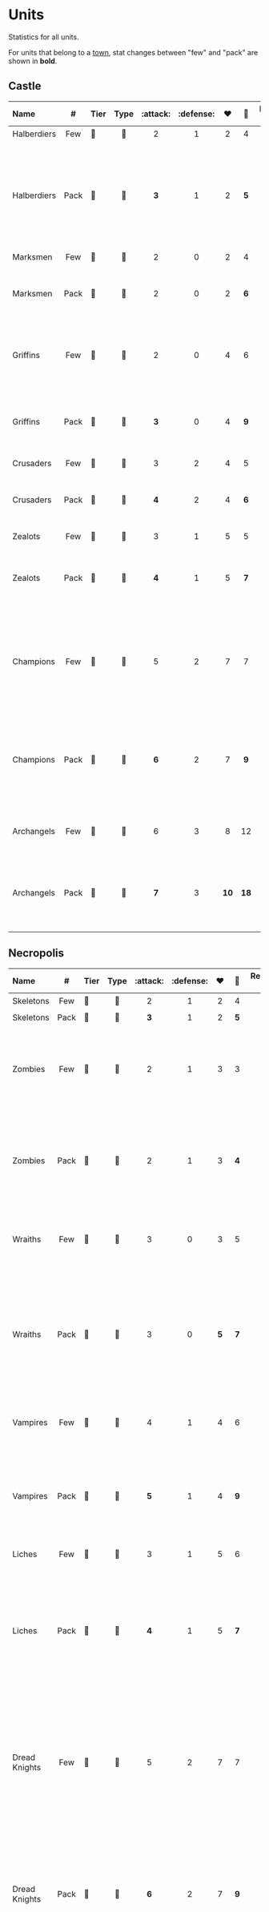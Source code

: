 # Units

Statistics for all units.

For units that belong to a [town](towns.md), stat changes between "few" and "pack" are shown in **bold**.


## Castle

| Name | # | Tier | Type | :attack: | :defense: | ❤️ | 🤺 | Recruitment Cost | Abilities |
| :--- | :---: | :--- | :---: | :---: | :---: | :---: | :---: | ---: | :--- |
| Halberdiers | Few | 🥉 | 👣 | 2 | 1 | 2 | 4 | 2 🟡 | - |
| Halberdiers | Pack | 🥉 | 👣 | **3** | 1 | 2 | **5** | 3 🟡 | ⏳ When the unit is targeted by any attack, you can discard a card and ignore the [Attack die's](dice.md#attack-die) roll result. |
| Marksmen | Few | 🥉 | 🏹 | 2 | 0 | 2 | 4 | 3 🟡 | - |
| Marksmen | Pack | 🥉 | 🏹 | 2 | 0 | 2 | **6** | 5 🟡 | 🪓 If a target is a non-adjacent unit, attack this target again. |
| Griffins | Few | 🥉 | 🪽 | 2 | 0 | 4 | 6 | 4 🟡 | 🗡️This unit can perform an unlimited number of Retaliation Attacks. |
| Griffins | Pack | 🥉 | 🪽 | **3** | 0 | 4 | **9** | 6 🟡 | 🗡️ This unit can perform an unlimited number of Retaliation Attacks. |
| Crusaders | Few | 🥈 | 👣 | 3 | 2 | 4 | 5 | 6 🟡 | - |
| Crusaders | Pack | 🥈 | 👣 | **4** | 2 | 4 | **6** | 10 🟡 | 🪓 You can reroll every "0" on this unit's [Attack die](dice.md#attack-die). |
| Zealots | Few | 🥈 | 🏹 | 3 | 1 | 5 | 5 | 8 🟡 | - |
| Zealots | Pack | 🥈 | 🏹 | **4** | 1 | 5 | **7** | 12 🟡 | ⏳ Ignore the combat penalty against adjacent units. |
| Champions | Few | 🥇 | 👣 | 5 | 2 | 7 | 7 | 12 🟡 | 🌍 If your hero is on a field with Stables, this unit's reinforcement cost is reduced by 6 🟡. |
| Champions | Pack | 🥇 | 👣 | **6** | 2 | 7 | **9** | 20 🟡<br>1 🔴 | 🪓 If this unit's movement ends in a space other than where it started, you may reroll an [Attack die](dice.md#attack-die). |
| Archangels | Few | 🥇 | 🪽 | 6 | 3 | 8 | 12 | 20 🟡<br>1 🔴 | 🌍 When combat begins, draw 1 card. |
| Archangels | Pack | 🥇 | 🪽 | **7** | 3 | **10** | **18** | 30 🟡<br>2 🔴 | 🌍 Once per Combat. Cancel an attack that would reduce another unit's ❤️ to 0. |


## Necropolis

| Name | # | Tier | Type | :attack: | :defense: | ❤️ | 🤺 | Recruitment Cost | Abilities |
| :--- | :---: | :--- | :---: | :---: | :---: | :---: | :---: | ---: | :--- |
| Skeletons | Few | 🥉 | 👣 | 2 | 1 | 2 | 4 | 2 🟡 | - |
| Skeletons | Pack | 🥉 | 👣 | **3** | 1 | 2 | **5** | 3 🟡 | - |
| Zombies | Few | 🥉 | 👣 | 2 | 1 | 3 | 3 | 3 🟡 | ⏳ If the attacker resolves a "+1" on [Attack die](dice.md#attack-die), gain +1 :defense:. |
| Zombies | Pack | 🥉 | 👣 | 2 | 1 | 3 | **4** | 4 🟡 | ⏳ If the attacker resolves a "0" or a +1" on [Attack die](dice.md#attack-die), gain +1 :defense:. |
| Wraiths | Few | 🥉 | 🪽 | 3 | 0 | 3 | 5 | 4 🟡 | ➡️ Remove up to 1 ❤️‍🩹 from this unit. |
| Wraiths | Pack | 🥉 | 🪽 | 3 | 0 | **5** | **7** | 6 🟡 | ➡️ Remove up to 1 ❤️‍🩹 from this unit, then discard 1 random card from the enemy's hand. |
| Vampires | Few | 🥈 | 🪽 | 4 | 1 | 4 | 6 | 8 🟡 | 🪓 Ignore the Retaliation Attack. |
| Vampires | Pack | 🥈 | 🪽 | **5** | 1 | 4 | **9** | 12 🟡 | 🪓 Ignore the Retaliation Attack. Then remove up to 2 ❤️‍🩹 from this unit. |
| Liches | Few | 🥈 | 🏹 | 3 | 1 | 5 | 6 | 8 🟡 | - |
| Liches | Pack | 🥈 | 🏹 | **4** | 1 | 5 | **7** | 14 🟡 | 🪓 Choose a unit adjacent to the target and attack it. For the purpose of this attack, your :attack: is 2. |
| Dread Knights | Few | 🥇 | 👣 | 5 | 2 | 7 | 7 | 12 🟡 | 🪓 When retaliating after this attack, the enemy rolls 2 [Attack dice](dice.md#attack-die) and resolves the lower result. |
| Dread Knights | Pack | 🥇 | 👣 | **6** | 2 | 7 | **9** | 20 🟡<br>1 🔴 | 🪓 If you resolve a "0" or a "+1" on the [Attack die](dice.md#attack-die), increase this unit's total attack value by another "+1". |
| Ghost Dragons | Few | 🥇 | 🪽 | 6 | 3 | 8 | 9 | 19 🟡<br>1 🔴 | ➡️ Discard the enemy's 💛 token. |
| Ghost Dragons | Pack | 🥇 | 🪽 | **7** | 3 | **9** | **14** | 32 🟡<br>2 🔴 | ➡️ Discard the enemy's 💛 token.<br>🪓 Add +1 to your [Attack die](dice.md#attack-die) result. |


## Dungeon

| Name | # | Tier | Type | :attack: | :defense: | ❤️ | 🤺 | Recruitment Cost | Abilities |
| :--- | :---: | :--- | :---: | :---: | :---: | :---: | :---: | ---: | :--- |
| Troglodytes | Few | 🥉 | 👣 | 2 | 1 | 2 | 4 | 2 🟡 | - |
| Troglodytes | Pack | 🥉 | 👣 | **3** | 1 | 2 | **5** | 3 🟡 | ⏳ This unit ignores 🐍 effect. |
| Harpies | Few | 🥉 | 🪽 | 2 | 0 | 3 | 6 | 3 🟡 | 🪓 After the enemy's Retaliation Attack, this unit can return to the space from which it moved to attack. |
| Harpies | Pack | 🥉 | 🪽 | **3** | 0 | 3 | **9** | 5 🟡 | 🪓 Ignore the Retaliation Attack. This unit can return to the space from which it moved to attack. |
| Evil Eyes | Few | 🥉 | 🏹 | 3 | 0 | 3 | 5 | 4 🟡 | - |
| Evil Eyes | Pack | 🥉 | 🏹 | 3 | **1** | 3 | **7** | 6 🟡 | ⏳ Ignore the combat penalty against adjacent units. |
| Medusas | Few | 🥈 | 🏹 | 3 | 1 | 4 | 5 | 6 🟡 | ⏳ After the Retaliation Attack, roll an [Attack die](dice.md#attack-die), on a "0" the target is 🐍. |
| Medusas | Pack | 🥈 | 🏹 | **4** | 1 | 4 | **6** | 12 🟡 | ⏳ Ignore the combat penalty against adjacent units.<br>🗡️ The target gains 🐍. |
| Minotaurs | Few | 🥈 | 👣 | 4 | 2 | 4 | 6 | 8 🟡 | 🪓 If you resolve a "-1" on the [Attack die](dice.md#attack-die), draw a card, |
| Minotaurs | Pack | 🥈 | 👣 | **5** | 2 | 4 | **8** | 14 🟡 | 🪓 If you resolve a "-1" on the [Attack die](dice.md#attack-die), draw a card, |
| Manticores | Few | 🥇 | 🪽 | 5 | 1 | 6 | 7 | 10 🟡 | - |
| Manticores | Pack | 🥇 | 🪽 | 5 | 1 | 6 | **11** | 18 🟡<br>1 🔴 | 🪓 For this attack, ignore the :defense: value from the target unit's card. |
| Black Dragons | Few | 🥇 | 🪽 | 6 | 3 | 8 | 11 | 19 🟡<br>1 🔴 | ⏳ Reduce ❤️‍🩹 taken by this unit from [🪄](spells.md) by 2 to a minimum of 0. |
| Black Dragons | Pack | 🥇 | 🪽 | **8** | 3 | 8 | **15** | 33 🟡<br>2 🔴 | ⏳ Ignore any [🪄](spells.md) effects and ❤️‍🩹 from [Specialty](heroes.md). |


## Tower

| Name | # | Tier | Type | :attack: | :defense: | ❤️ | 🤺 | Recruitment Cost | Abilities |
| :--- | :---: | :--- | :---: | :---: | :---: | :---: | :---: | ---: | :--- |
| Gremlins | Few | 🥉 | 🏹 | 2 | 0 | 2 | 4 | 0 🟡 | - |
| Gremlins | Pack | 🥉 | 🏹 | 2 | 0 | 2 | **5** | 2 🟡 | - |
| Gargoyles | Few | 🥉 | 🪽 | 2 | 1 | 3 | 6 | 3 🟡 | ⏳ This unit ignores any 🔄 [Spell](spells.md) effects. |
| Gargoyles | Pack | 🥉 | 🪽 | **3** | 1 | 3 | **9** | 4 🟡 | ⏳ This unit ignores any 🔄 [Spell](spells.md) effects. |
| Iron Golems | Few | 🥉 | 👣 | 3 | 1 | 3 | 4 | 4 🟡 | ⏳ This unit reduces any ❤️‍🩹 it takes from [spells](spells.md) by 1 - to a minimum of 0. |
| Iron Golems | Pack | 🥉 | 👣 | 3 | **2** | 3 | **5** | 7 🟡 | ⏳ This unit reduces any ❤️‍🩹 it takes from [spells](spells.md) by 2 - to a minimum of 0. |
| Magi | Few | 🥈 | 🏹 | 3 | 0 | 4 | 5 | 6 🟡 | 🪓 Ignore combat penalties. |
| Magi | Pack | 🥈 | 🏹 | **4** | **1** | 4 | 6 | 11 🟡 | 🪓 Ignore combat penalties. ➡️ Add +1 📖 to the first [spell](spells.md) you cast this round. |
| Genies | Few | 🥈 | 🪽 | 3 | 1 | 6 | 7 | 8 🟡 | 🌀 Discard 3 cards from your deck and take a [🪄](spells.md) discarded this way to your hand. |
| Genies | Pack | 🥈 | 🪽 | **4** | 1 | 6 | **8** | 12 🟡 | 🪓 Discard 3 cards from your deck and take a [🪄](spells.md) discarded this way to your hand. |
| Nagas | Few | 🥇 | 👣 | 5 | 2 | 7 | 6 | 13 🟡 | 🪓 Ignore Retaliation Attacks. |
| Nagas | Pack | 🥇 | 👣 | **6** | 2 | 7 | **8** | 18 🟡<br>1 🔴 | 🪓 Ignore Retaliation Attacks. |
| Titans | Few | 🥇 | 👣 | 6 | 3 | 8 | 7 | 18 🟡<br>1 🔴 | ⏳ Ignore any 🔄 effects on this unit. |
| Titans | Pack | 🥇 | 🏹 | 6 | 3 | 8 | **11** | 32 🟡<br>2 🔴 | ⏳ Ignore any 🔄 effects on this unit and combat penalties against adjacent units. |


## Rampart

| Name | # | Tier | Type | :attack: | :defense: | ❤️ | 🤺 | Recruitment Cost | Abilities |
| :--- | :---: | :--- | :---: | :---: | :---: | :---: | :---: | ---: | :--- |
| Centaurs | Few | 🥉 | 👣 | 2 | 0 | 3 | 6 | 2 🟡 | - |
| Centaurs | Pack | 🥉 | 👣 | **3** | 0 | 3 | **8** | 3 🟡 | - |
| Dwarves | Few | 🥉 | 👣 | 2 | 1 | 3 | 3 | 3 🟡 | ⏳ If this unit is targeted by any [Spell](spells.md) or [Specialty](heroes.md) card, roll 1 [Attack die](dice.md#attack-die). On a "+1" result, ignore the card's effect. |
| Dwarves | Pack | 🥉 | 👣 | **3** | 1 | 3 | **5** | 4 🟡 | ⏳ If this unit is targeted by any [Spell](spells.md) or [Specialty](heroes.md) card, roll 1 [Attack die](dice.md#attack-die). On a "+1" result, ignore the card's effect. |
| Elves | Few | 🥉 | 🏹 | 2 | 1 | 3 | 6 | 4 🟡 | - |
| Elves | Pack | 🥉 | 🏹 | **3** | 1 | 3 | **7** | 7 🟡 | 🪓 If a target is a non adjacent unit, on a "-1" or "0" result, attack this target again. |
| Pegasi | Few | 🥈 | 🪽 | 3 | 0 | 5 | 8 | 6 🟡 | - |
| Pegasi | Pack | 🥈 | 🪽 | **4** | 0 | **6** | **12** | 10 🟡 | ⏳ The 📖 of all enemy [spells](spells.md) is reduced by 1 (to a minimum of 0). |
| Dendroids | Few | 🥈 | 👣 | 4 | 2 | 5 | 3 | 8 🟡 | - |
| Dendroids | Pack | 🥈 | 👣 | 4 | 2 | **6** | **4** | 15 🟡 | ⏳ Enemy units that start activation adjacent to this unit cannot move. |
| Unicorns | Few | 🥇 | 👣 | 5 | 1 | 8 | 7 | 11 🟡 | ⏳ Reduce any ❤️‍🩹 from [🪄](spells.md) dealt to this unit by 1 (to a minimum of 0), |
| Unicorns | Pack | 🥇 | 👣 | **6** | 1 | 8 | **9** | 18 🟡<br>1 🔴 | ⏳ Reduce any ❤️‍🩹 from [🪄](spells.md) dealt to this and adjacent friendly unit(s) by 1 (to a minimum of 0), |
| Gold Dragons | Few | 🥇 | 👣 | 5 | 3 | 9 | 10 | 22 🟡<br>1 🔴 | 🪓 Attack 2 spaces in a line. The first attack resolves normally, and the second has 2 :attack:, |
| Gold Dragons | Pack | 🥇 | 👣 | **6** | 3 | **10** | **16** | 30 🟡<br>2 🔴 | 🪓 Attack 2 spaces in a line. The first attack resolves normally, and the second has 3 :attack:. |


## Fortress

| Name | # | Tier | Type | :attack: | :defense: | ❤️ | 🤺 | Recruitment Cost | Abilities |
| :--- | :---: | :--- | :---: | :---: | :---: | :---: | :---: | ---: | :--- |
| Gnolls | Few | 🥉 | 👣 | 2 | 1 | 3 | 4 | 2 🟡 | - |
| Gnolls | Pack | 🥉 | 👣 | 2 | 1 | **4** | **5** | 3 🟡 | - |
| Lizardmen | Few | 🥉 | 🏹 | 2 | 0 | 3 | 4 | 3 🟡 | - |
| Lizardmen | Pack | 🥉 | 🏹 | **3** | 0 | 3 | **5** | 5 🟡 | - |
| Dragon Flies | Few | 🥉 | 🪽 | 3 | 0 | 3 | 8 | 4 🟡 | 🪓 Remove all 🔄 effects played on the target by the enemy player. |
| Dragon Flies | Pack | 🥉 | 🪽 | 3 | **1** | 3 | **12** | 7 🟡 | 🪓 Remove all 🔄 effects played on the target by the enemy player. If the target retaliates, it suffers - 1 :attack:. |
| Basilisks | Few | 🥈 | 👣 | 4 | 1 | 4 | 5 | 6 🟡 | 🪓 On "-1" outcomes on the [Attack die](dice.md#attack-die), the attacked unit gains a 🐍 token. |
| Basilisks | Pack | 🥈 | 👣 | 4 | 1 | **5** | **7** | 9 🟡 | 🪓 On "-1" outcomes on the [Attack die](dice.md#attack-die), the attacked unit gains a 🐍 token. |
| Gorgons | Few | 🥈 | 👣 | 4 | 2 | 5 | 5 | 9 🟡 | - |
| Gorgons | Pack | 🥈 | 👣 | **5** | 2 | 5 | **6** | 14 🟡 | 🪓 After the attack, roll 2 [Attack dice](dice.md#attack-die); on a double "0", decrease the target unit's ❤️ to 0. |
| Wyverns | Few | 🥇 | 🪽 | 5 | 1 | 8 | 7 | 12 🟡 | 🪓 Place 1 faction cube on the target. At the beginning of its every activation, remove it to inflict 1 ❤️‍🩹. |
| Wyverns | Pack | 🥇 | 🪽 | **6** | 1 | 8 | **11** | 18 🟡<br>1 🔴 | 🪓 Place 2 faction cubes on the target. At the beginning of its every activation, remove 1 of them to inflict 1 ❤️‍🩹, |
| Hydras | Few | 🥇 | 👣 | 6 | 3 | 8 | 5 | 20 🟡<br>1 🔴 | 🪓 Ignore the Retaliation Attack. |
| Hydras | Pack | 🥇 | 👣 | **7** | 3 | **10** | **7** | 28 🟡<br>2 🔴 | 🪓 Ignore the Retaliation Attack. This unit attacks up to 2 adjacent enemy units. |


## Inferno

| Name | # | Tier | Type | :attack: | :defense: | ❤️ | 🤺 | Recruitment Cost | Abilities |
| :--- | :---: | :--- | :---: | :---: | :---: | :---: | :---: | ---: | :--- |
| Familiars | Few | 🥉 | 👣 | 2 | 1 | 2 | 5 | 2 🟡 | - |
| Familiars | Pack | 🥉 | 👣 | **3** | 1 | 2 | **7** | 3 🟡 | ⏳ Whenever an enemy casts a [🪄](spells.md) from hand, they must discard 1 card from hand. |
| Magogs | Few | 🥉 | 🏹 | 2 | 0 | 2 | 4 | 3 🟡 | - |
| Magogs | Pack | 🥉 | 🏹 | 2 | 0 | **3** | **6** | 5 🟡 | 🪓 When Magogs attack a target that is not adjacent to them, they also deal 1 ❤️‍🩹 to a unit adjacent to the target. |
| Cerberi | Few | 🥉 | 👣 | 3 | 0 | 4 | 7 | 4 🟡 | - |
| Cerberi | Pack | 🥉 | 👣 | 3 | **1** | **5** | **8** | 7 🟡 | 🪓 Ignores Retaliation Attacks. Additionally, deals 1 ❤️‍🩹 to another enemy unit adjacent to Cerberi. |
| Demons | Few | 🥈 | 👣 | 3 | 2 | 4 | 5 | 6 🟡 | - |
| Demons | Pack | 🥈 | 👣 | 3 | 2 | **5** | **6** | 8 🟡 | - |
| Pit Lords | Few | 🥈 | 👣 | 4 | 1 | 6 | 6 | 8 🟡 | - |
| Pit Lords | Pack | 🥈 | 👣 | **5** | 1 | 6 | **7** | 15 🟡 | 🌀 If one of your units has been removed from the board during this Combat, Summon or Reinforce Demons. |
| Efreet | Few | 🥇 | 🪽 | 5 | 1 | 7 | 9 | 12 🟡 | ⏳ Ignores any ❤️‍🩹 from [Magic Arrows](spells.md). |
| Efreet | Pack | 🥇 | 🪽 | **6** | 1 | 7 | **13** | 18 🟡<br>1 🔴 | ⏳ Ignores any ❤️‍🩹 from [Magic Arrows](spells.md) or [spells](spells.md) from the [Fire School of Magic](spells.md#fire-magic). |
| Arch Devils | Few | 🥇 | 🪽 | 6 | 3 | 8 | 11 | 22 🟡<br>1 🔴 | 🪓 Ignores Retaliation Attacks. |
| Arch Devils | Pack | 🥇 | 🪽 | **7** | 3 | **9** | **15** | 30 🟡<br>2 🔴 | 🪓 Ignores Retaliation Attacks.<br>⏳ As a regular movement, the Arch Devils can move to any empty space. |


## Stronghold

🔮 Unrelased and incomplete content.

| Name | # | Tier | Type | :attack: | :defense: | ❤️ | 🤺 | Recruitment Cost | Abilities |
| :--- | :---: | :--- | :---: | :---: | :---: | :---: | :---: | ---: | :--- |
| Goblins | Few | 🥉 | 👣 | 1 | 0 | 4 | 6 | 1 🟡 | - |
| Goblins | Pack | 🥉 | 👣 | 🚧 | 🚧 | 🚧 | 🚧 | 2 🟡 | 🚧 |
| Wolf Raiders | Few | 🥉 | 👣 | 2 | 0 | 3 | 7 | 3 🟡 | - |
| Wolf Raiders | Pack | 🥉 | 👣 | 🚧 | 🚧 | 🚧 | 🚧 | 🚧 | 🚧 |
| Orcs | Few | 🥉 | 👣 | 2 | 1 | 4 | 4 | 🚧 | - |
| Orcs | Pack | 🥉 | 👣 | 🚧 | 🚧 | 🚧 | 🚧 | 7 🟡 | 🚧 |
| Ogres | Few | 🥈 | 👣 | 3 | 2 | 4 | 4 | 6 🟡 | 🌀 Place a -1 :attack: token on a chosen 👣 or 🪽 unit for 2 Combat rounds. |
| Ogres | Pack | 🥈 | 👣 | 🚧 | 🚧 | 🚧 | 🚧 | 8 🟡 | 🚧 |
| Thunderbirds | Few | 🥈 | 🪽 | 4 | 1 | 6 | 9 | 8 🟡 | - |
| Thunderbirds | Pack | 🥈 | 🪽 | **5** | 1 | 6 | **11** | 14 🟡 | 🚧 |
| Cyclops | Few | 🥇 | 🏹 | 🚧 | 🚧 | 🚧 | 🚧 | 13 🟡 | 🌀 This unit can destroy the Gate or a Wall. |
| Cyclops | Pack | 🥇 | 🏹 | 5 | 1 | 7 | 8 | 17 🟡<br>1 🔴 | ⏳ Reduce any ❤️‍🩹 from [🪄](spells.md) dealt to this and adjacent friendly unit(s) by 1 (to a minimum of 0). |
| Behemoths | Few | 🥇 | 👣 | 7 | 2 | 8 | 6 | 19 🟡<br>1 🔴 | 🪓 Decrease the target's :defense: by 1 (to a minimum of 0). |
| Behemoths | Pack | 🥇 | 👣 | **8** | 2 | **10** | **9** | 29 🟡<br>2 🔴 | 🪓 Decrease the target's :defense: by 2 (to a minimum of 0). After the attack, place 1 Corrosion token on the target. |


## Conflux

🔮 Unrelased and incomplete content. Unit names are a mix of guesses based on how existing units are named, and previews from Archon.

| Name | # | Tier | Type | :attack: | :defense: | ❤️ | 🤺 | Recruitment Cost | Abilities |
| :--- | :---: | :--- | :---: | :---: | :---: | :---: | :---: | ---: | :--- |
| Sprites | Few | 🥉 | 🪽 | 🚧 | 🚧 | 🚧 | 🚧 | 🚧 | 🚧 |
| Sprites | Pack | 🥉 | 🪽 | 🚧 | 🚧 | 🚧 | 🚧 | 🚧 | 🚧 |
| Storm Elementals  | Few | 🥉 | 👣 | 🚧 | 🚧 | 🚧 | 🚧 | 🚧 | 🚧 |
| Storm Elementals  | Pack | 🥉 | 🏹 | 🚧 | 🚧 | 🚧 | 🚧 | 🚧 | 🚧 |
| Ice Elementals  | Few | 🥉 | 👣 | 🚧 | 🚧 | 🚧 | 🚧 | 🚧 | 🚧 |
| Ice Elementals  | Pack | 🥉 | 🏹 | 🚧 | 🚧 | 🚧 | 🚧 | 🚧 | 🚧 |
| Energy Elementals | Few | 🥈 | 🪽 | 🚧 | 🚧 | 🚧 | 🚧 | 🚧 | 🚧 |
| Energy Elementals | Pack | 🥈 | 🪽 | 🚧 | 🚧 | 🚧 | 🚧 | 🚧 | 🚧 |
| Magma Elementals | Few | 🥈 | 👣 | 🚧 | 🚧 | 🚧 | 🚧 | 🚧 | 🚧 |
| Magma Elementals | Pack | 🥈 | 👣 | 🚧 | 🚧 | 🚧 | 🚧 | 🚧 | 🚧 |
| Magic Elementals | Few | 🥇 | 👣 | 🚧 | 🚧 | 🚧 | 🚧 | 🚧 | 🚧 |
| Magic Elementals | Pack | 🥇 | 👣 | 🚧 | 🚧 | 🚧 | 🚧 | 🚧 | 🚧 |
| Phoenixes | Few | 🥇 | 🪽 | 🚧 | 🚧 | 🚧 | 🚧 | 🚧 | 🚧 |
| Phoenixes | Pack | 🥇 | 🪽 | 🚧 | 🚧 | 🚧 | 🚧 | 🚧 | 🚧 |


## Cove

🔮 Unrelased and incomplete content. Unit names are a mix of guesses based on how existing units are named, and previews from Archon.

| Name | # | Tier | Type | :attack: | :defense: | ❤️ | 🤺 | Recruitment Cost | Abilities |
| :--- | :---: | :--- | :---: | :---: | :---: | :---: | :---: | ---: | :--- |
| Oceanids | Few | 🥉 | 🪽 | 🚧 | 🚧 | 🚧 | 🚧 | 🚧 | 🚧 |
| Oceanids | Pack | 🥉 | 🪽 | 🚧 | 🚧 | 🚧 | 🚧 | 🚧 | 🚧 |
| Seamen | Few | 🥉 | 👣 | 🚧 | 🚧 | 🚧 | 🚧 | 🚧 | 🚧 |
| Seamen | Pack | 🥉 | 👣 | 🚧 | 🚧 | 🚧 | 🚧 | 🚧 | 🚧 |
| Corsairs | Few | 🥉 | 🏹 | 🚧 | 🚧 | 🚧 | 🚧 | 🚧 | 🚧 |
| Corsairs | Pack | 🥉 | 🏹 | 🚧 | 🚧 | 🚧 | 🚧 | 🚧 | 🚧 |
| Stormbirds | Few | 🥈 | 🪽 | 🚧 | 🚧 | 🚧 | 🚧 | 🚧 | 🚧 |
| Stormbirds | Pack | 🥈 | 🪽 | 🚧 | 🚧 | 🚧 | 🚧 | 🚧 | 🚧 |
| Sea Witches | Few | 🥈 | 🏹 | 🚧 | 🚧 | 🚧 | 🚧 | 🚧 | 🚧 |
| Sea Witches | Pack | 🥈 | 🏹 | 🚧 | 🚧 | 🚧 | 🚧 | 🚧 | 🚧 |
| Nixes | Few | 🥇 | 👣 | 🚧 | 🚧 | 🚧 | 🚧 | 🚧 | 🚧 |
| Nixes | Pack | 🥇 | 👣 | 🚧 | 🚧 | 🚧 | 🚧 | 🚧 | 🚧 |
| Haspids | Few | 🥇 | 👣 | 🚧 | 🚧 | 🚧 | 🚧 | 🚧 | 🚧 |
| Haspids | Pack | 🥇 | 👣 | 🚧 | 🚧 | 🚧 | 🚧 | 🚧 | 🚧 |


## Neutral

| Name | Tier | Type | :attack: | :defense: | ❤️ | 🤺 | Recruitment Cost | Abilities |
| :--- | :--- | :---: | :---: | :---: | :---: | :---: | ---: | :--- |
| Boars | 🥉 | 👣 | 2 | 0 | 4 | 6 | 4 🟡 | - |
| Centaurs | 🥉 | 👣 | 2 | 0 | 5 | 7 | 3 🟡 | - |
| Cerberi | 🥉 | 👣 | 2 | 0 | 5 | 8 | 10 🟡 | 🪓 Ignores Retaliation Attacks. Additionally, deals 1 ❤️‍🩹 to another enemy unit adjacent to Cerberi. |
| Dragon Flies | 🥉 | 🪽 | 3 | 0 | 3 | 8 | 7 🟡 | 🪓 Retaliation Attacks against Dragon Flies suffer -1 :attack:. |
| Dwarves | 🥉 | 👣 | 2 | 1 | 4 | 3 | 4 🟡 | ⏳ If this unit is targeted by any [Spell](spells.md) or [Specialty](heroes.md) card, roll 1 [Attack die](dice.md#attack-die). On a "+1" result, ignore the card's effect. |
| Elves | 🥉 | 🏹 | 2 | 1 | 3 | 6 | 7 🟡 | 🪓 If a target is a non adjacent unit, on a "-1" or "0" result, attack this target again. |
| Evil Eyes | 🥉 | 🏹 | 2 | 1 | 3 | 6 | 6 🟡 | ⏳ Ignore the combat penalty against adjacent units. |
| Familiars | 🥉 | 👣 | 3 | 1 | 2 | 7 | 6 🟡 | ⏳ Whenever an enemy cast a [🪄](spells.md) from hand, they must discard 1 card from hand. |
| Gargoyles | 🥉 | 🪽 | 2 | 1 | 3 | 9 | 4 🟡 | ⏳ This unit ignores 🐍 effect. |
| Gnolls | 🥉 | 👣 | 2 | 1 | 2 | 4 | 3 🟡 | - |
| Gremlins | 🥉 | 🏹 | 2 | 0 | 2 | 5 | 2 🟡 | - |
| Griffins | 🥉 | 🪽 | 3 | 0 | 4 | 8 | 7 🟡 | 🗡️ This unit can perform and unlimited number of Retaliation Attacks. |
| Halberdiers | 🥉 | 👣 | 2 | 0 | 4 | 4 | 4 🟡 | ⏳ Treat allied adjacent units as if they had a Defense token. |
| Halflings | 🥉 | 🏹 | 2 | 0 | 3 | 6 | 5 🟡 | 🪓 Roll 2 [Attack dice](dice.md#attack-die) and resolve the higher one. Ignore combat penalties. |
| Harpies | 🥉 | 🪽 | 2 | 0 | 4 | 8 | 5 🟡 | 🪓 Ignore the Retaliation Attack. This unit can return to the space from which it moved to attack. |
| Iron Golems | 🥉 | 👣 | 2 | 1 | 4 | 3 | 6 🟡 | ⏳ Reduce any ❤️‍🩹 from [spells](spells.md) by 2 - to a minimum of 0. |
| Lizardmen | 🥉 | 🏹 | 2 | 0 | 4 | 5 | 4 🟡 | - |
| Magogs | 🥉 | 🏹 | 2 | 0 | 4 | 6 | 8 🟡 | 🪓 When Magogs attack a target that is non adjacent to them, they also deal 1 ❤️‍🩹 to a unit adjacent to the target. |
| Marksmen | 🥉 | 🏹 | 2 | 0 | 3 | 5 | 7 🟡 | 🪓 If a target is a non-adjacent unit, attack this target again. |
| Peasants | 🥉 | 👣 | 1 | 0 | 2 | 3 | 3 🟡 | 🌍 At the beginning of each Resource round, gain 3 🟡. |
| Rogues | 🥉 | 👣 | 2 | 1 | 3 | 6 | 5 🟡 | 🌍 Once during your turn, look at the top card from any deck, then put it back on the top or on the bottom of that deck. |
| Skeletons | 🥉 | 👣 | 2 | 0 | 3 | 4 | 3 🟡 | ⏳ After defeating Skeletons, if you control a [💀 Hero](heroes.md#necropolis), immediately Reinforce 1 of your 🥉 units. |
| Troglodytes | 🥉 | 👣 | 2 | 1 | 3 | 6 | 4 🟡 | ⏳ This unit ignores 🐍 effects. |
| Wraiths | 🥉 | 🪽 | 2 | 0 | 4 | 7 | 7 🟡 | ➡️ Remove up to 2 ❤️‍🩹 from this unit. |
| Zombies | 🥉 | 👣 | 2 | 0 | 4 | 3 | 5 🟡 | ⏳ If the attacker resolves a "0" or a "+1" on an [Attack die](dice.md#attack-die), gain +1 :defense: |
| Basilisks | 🥈 | 👣 | 4 | 1 | 4 | 5 | 12 🟡 | 🪓 After the attack, roll 1 [Attack die](dice.md#attack-die). On a "0" result, 🐍 the target. |
| Crusaders | 🥈 | 👣 | 3 | 2 | 4 | 5 | 11 🟡 | ⏳ During any attack, roll 2 [Attack dice](dice.md#attack-die) and resolve the higher outcome. |
| Demons | 🥈 | 👣 | 3 | 0 | 8 | 6 | 13 🟡 | - |
| Dendroids | 🥈 | 👣 | 3 | 2 | 6 | 3 | 12 🟡 | ⏳ Enemy units that start activation adjacent to this unit cannot move. |
| Genies | 🥈 | 🪽 | 3 | 1 | 4 | 9 | 11 🟡 | 🪓 When attacking Efreet, this unit gains +1 :attack:. |
| Gorgons | 🥈 | 👣 | 4 | 2 | 4 | 5 | 13 🟡 | 🪓 After the attack, roll 2 [Attack dice](dice.md#attack-die). On two "-1" results, reduce the attacked unit's ❤️ to 0. |
| Liches | 🥈 | 🏹 | 3 | 0 | 6 | 7 | 12 🟡 | 🪓 Choose a unit adjacent to the target and attack it. For the purpose of this attack, your :attack: is 2. |
| Magi | 🥈 | 🏹 | 3 | 0 | 5 | 6 | 11 🟡 | 🪓 Ignore combat penalties. After this unit's attack, the enemy discards a random card or a card with 📖. |
| Medusas | 🥈 | 🏹 | 3 | 1 | 4 | 6 | 11 🟡 | ⏳ Ignore the combat penalty against adjacent units.<br>🗡️ The target is 🐍. |
| Minotaurs | 🥈 | 👣 | 3 | 2 | 4 | 7 | 11 🟡 | 🪓 Reroll this unit's "-1" outcome on the [Attack die](dice.md#attack-die). |
| Mummies | 🥈 | 👣 | 3 | 1 | 4 | 5 | 8 🟡 | 🪓 Ignore the result on the [Attack die](dice.md#attack-die). ⏳ Whenever this unit is attacked, set your opponent's [Attack die](dice.md#attack-die) to "-1". |
| Nomads | 🥈 | 👣 | 3 | 1 | 4 | 7 | 10 🟡 | 🌍 At the end of your turn, move your [Hero's](heroes.md) model to an adjacent empty field. |
| Pegasi | 🥈 | 🪽 | 3 | 0 | 5 | 8 | 14 🟡 | ⏳ Whenever an enemy casts a [🪄](spells.md), they much discard an additional card woth 📖. |
| Pit Lord | 🥈 | 👣 | 4 | 1 | 5 | 7 | 15 🟡 | - |
| Sharpshooters | 🥈 | 🏹 | 3 | 0 | 6 | 9 | 10 🟡 | 🪓 Ignore the combat penalties. |
| Vampires | 🥈 | 🪽 | 3 | 0 | 5 | 8 | 9 🟡 | 🪓 Ignore Enemy's Retaliation Attack. Then remove up to 2 ❤️‍🩹 from this unit. |
| Zealots | 🥈 | 🏹 | 3 | 0 | 5 | 5 | 12 🟡 | ⏳ Ignore the combat penalty against adjacent units. |
| Arch Devils | 🥇 | 🪽 | 5 | 2 | 7 | 10 | 23 🟡 | 🪓 When attacking Archangels, this unit gains +2 :attack:. |
| Archangels | 🥇 | 🪽 | 5 | 2 | 7 | 10 | 29 🟡 | 🪓 When attacking Arch Devils, this unit gains +2 :attack:. |
| Black Dragons | 🥇 | 🪽 | 5 | 2 | 7 | 9 | 30 🟡 | 🪓 Attack 2 spaces in a line. The first attack resolves normally, and the second has 2 :attack:. |
| Champions | 🥇 | 👣 | 4 | 2 | 6 | 8 | 18 🟡 | 🪓 Roll 2 [Attack dice](dice.md#attack-die) and aplly both outcomes.<br>⏳ Reroll this unit's all "-1" rolls. |
| Diamond Golems | 🥇 | 👣 | 4 | 2 | 6 | 6 | 16 🟡 | ⏳ Reduce any ❤️‍🩹 from [spells](spells.md) by 3 - to a minimum of 0. |
| Dread Knights | 🥇 | 👣 | 5 | 1 | 7 | 7 | 18 🟡 | ⏳ When this unit is targeted by a Retaliation Attack, it gains +1 :defense:. |
| Efreet | 🥇 | 🪽 | 4 | 2 | 6 | 13 | 20 🟡 | ⏳ Ignores any ❤️‍🩹 from [Magic Arrows](spells.md) or [spells](spells.md) from the[Fire School of Magic](spells.md#fire-magic). |
| Enchanters | 🥇 | 🏹 | 4 | 1 | 5 | 5 | 16 🟡 | ➡️ Remove up to 2 ❤️‍🩹 from a friendly unit. Otherwise, Enchanters gain +1 :attack:. |
| Ghost Dragons | 🥇 | 🪽 | 5 | 2 | 6 | 9 | 28 🟡 | 🪓 After the attack, roll 1 [Attack die](dice.md#attack-die); if the result is "0", the target must immediately move away 1 space. |
| Gold Golems | 🥇 | 👣 | 3 | 2 | 6 | 5 | 14 🟡 | ⏳ Reduce any ❤️‍🩹 from [spells](spells.md) by 2 - to a minimum of 0. |
| Manticores | 🥇 | 🪽 | 4 | 1 | 7 | 8 | 18 🟡 | ⏳ On a "0" or a "+1" outcomes on the enemy's [Attack die](dice.md#attack-die), gain +1 :defense:. |
| Nagas | 🥇 | 👣 | 5 | 1 | 6 | 6 | 16 🟡 | 🪓 Ignore Retaliation Attacks. |
| Trolls | 🥇 | 👣 | 4 | 0 | 7 | 7 | 13 🟡 | ➡️ Remove up to 3 ❤️‍🩹 from this unit. |
| Unicorns | 🥇 | 👣 | 5 | 1 | 7 | 7 | 18 🟡 | 🗡️ The target is 🐍. |
| Wyverns | 🥇 | 🪽 | 4 | 1 | 7 | 8 | 17 🟡 | 🪓 After the attack, roll 1 [Attack die](dice.md#attack-die). On a "0" result, deal 1 ❤️‍🩹 to the target unit. |
| Azure Dragons | 🔷 | 🪽 | 8 | 3 | 10 | 19 | 45 🟡<br>2 🔴 | 🪓 If you resolve a "-1" on the [Attack die](dice.md#attack-die), the target gains 🐍.<br>⏳ Ignore any [🪄](spells.md) effects and ❤️‍🩹 from [Specialty](heroes.md). |
| Cystral Dragons | 🔷 | 👣 | 7 | 3 | 9 | 16 | 40 🟡<br>2 🔴 | 🌍 At the beginning of each Resource round, gain 2 🔴. |
| Faerie Dragons | 🔷 | 🪽 | 5 | 2 | 8 | 15 | 35 🟡<br>2 🔴 | ➡️ The selected unit suffers 2 ❤️‍🩹. This is a [🪄](spells.md) that does not count towards your [spell](spells.md) limit. |
| Gold Dragons | 🔷 | 🪽 | 6 | 3 | 9 | 10 | 42 🟡 | 🪓 Attack 2 spaces in a line. The first attack resolves normally, and the second has 3 :attack:. |
| Hydras | 🔷 | 👣 | 7 | 3 | 8 | 5 | 40 🟡 | 🪓 Ignore Retaliation Attacks. This unit attacks up to 2 adjacent enemy units. |
| Rust Dragons | 🔷 | 🪽 | 7 | 3 | 10 | 17 | 38 🟡<br>1 🔴 | 🪓 On "-1" results on the [Attack die](dice.md#attack-die), decrease the attacked unit's :defense: by 2 - to a minimum of 0. |
| Titans | 🔷 | 🏹 | 6 | 2 | 10 | 10 | 39 🟡 | ⏳ Ignore the combat penalty against adjacent units.<br>🪓 When attacking Black Dragons, this unit gains +2 :attack:. |

<a id="other"></a>
# Other

| Name | Type | :attack: | :defense: | ❤️ | 🤺 | Abilities |
| :--- | :---: | :---: | :---: | :---: | :---: | :--- |
| Arrow Tower | 🏹 | 4 | 2 | 3 | 9 | Place this card near the Combat board. Discard this card immediately when both the Gate card and all the Wall cards are destroyed.<br>⏳ It can only be attack by 🏹 attacks or card effects. |

You can find war machines [here](war_machines.md).
